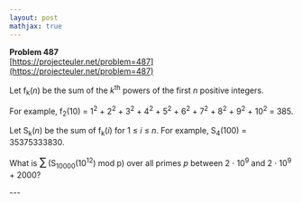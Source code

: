 ```yaml
---
layout: post
mathjax: true
---
```

**Problem 487**  
[https://projecteuler.net/problem=487](https://projecteuler.net/problem=487)

<p>Let f<sub>k</sub>(<var>n</var>) be the sum of the <var>k</var><sup>th</sup> powers of the first <var>n</var> positive integers.</p>

<p>For example, f<sub>2</sub>(10) = 1<sup>2</sup> + 2<sup>2</sup> + 3<sup>2</sup> + 4<sup>2</sup> + 5<sup>2</sup> + 6<sup>2</sup> + 7<sup>2</sup> + 8<sup>2</sup> + 9<sup>2</sup> + 10<sup>2</sup> = 385.</p>

<p>Let S<sub>k</sub>(<var>n</var>) be the sum of f<sub>k</sub>(<var>i</var>) for 1 ≤ <var>i</var> ≤ <var>n</var>. For example, S<sub>4</sub>(100) = 35375333830.</p>

<p>What is <span style="font-size:larger;"><span style="font-size:larger;">∑</span></span> (S<sub>10000</sub>(10<sup>12</sup>) mod p) over all primes <var>p</var> between 2 ⋅ 10<sup>9</sup> and 2 ⋅ 10<sup>9</sup> + 2000?</p>
---

